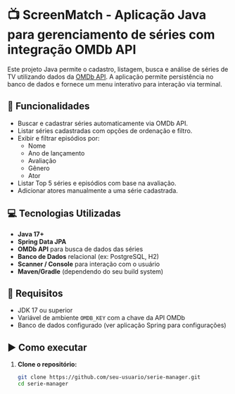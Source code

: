 # 📺 ScreenMatch - Aplicação Java para gerenciamento de séries com integração OMDb API

Este projeto Java permite o cadastro, listagem, busca e análise de séries de TV utilizando dados da [OMDb API](https://www.omdbapi.com/). A aplicação permite persistência no banco de dados e fornece um menu interativo para interação via terminal.

## 🧩 Funcionalidades

- Buscar e cadastrar séries automaticamente via OMDb API.
- Listar séries cadastradas com opções de ordenação e filtro.
- Exibir e filtrar episódios por:
    - Nome
    - Ano de lançamento
    - Avaliação
    - Gênero
    - Ator
- Listar Top 5 séries e episódios com base na avaliação.
- Adicionar atores manualmente a uma série cadastrada.

## 💻 Tecnologias Utilizadas

- **Java 17+**
- **Spring Data JPA**
- **OMDb API** para busca de dados das séries
- **Banco de Dados** relacional (ex: PostgreSQL, H2)
- **Scanner / Console** para interação com o usuário
- **Maven/Gradle** (dependendo do seu build system)

## 🔧 Requisitos

- JDK 17 ou superior
- Variável de ambiente `OMDB_KEY` com a chave da API OMDb
- Banco de dados configurado (ver aplicação Spring para configurações)

## ▶️ Como executar

1. **Clone o repositório:**

   ```bash
   git clone https://github.com/seu-usuario/serie-manager.git
   cd serie-manager

